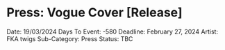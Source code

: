 # Press: Vogue Cover [Release]

Date: 19/03/2024
Days To Event: -580
Deadline: February 27, 2024
Artist: FKA twigs
Sub-Category: Press
Status: TBC
